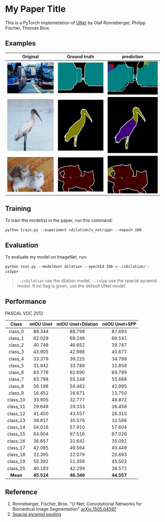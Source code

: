 # My Paper Title

This is a PyTorch implemetation of  [UNet](https://arxiv.org/abs/1505.04597) by Olaf Ronneberger, Philipp Fischer, Thomas Brox.

## Examples
Original | Ground truth | prediction 
:---: | :---: | :---:|
![](imgs/images_100.png) | ![](imgs/labelGt_100.png) |![](imgs/labelPred_100.png) 
![](imgs/images_1000.png) |![](imgs/labelGt_1000.png)|![](imgs/labelPred_1000.png)
![](imgs/images_1050.png)|![](imgs/labelGt_1050.png)|![](imgs/labelPred_1050.png)

## Training
To train the model(s) in the paper, run this command:

```train
python train.py --experiment <dilation/u_net/spp> --nepoch 100
```

## Evaluation
To evaluate my model on ImageNet, run:

```eval
python test.py --modelRoot dilation --epochId 100 <--isDilation/--isSpp>
```
>`--isDilation` use the dilation model, `--isSpp` use the spacial pyramid model. If no flag is given, use the default UNet model.


## Performance
PASCAL VOC 2012

Class | mIOU Unet | mIOU Unet+Dilation | mIOU Unet+SPP
:---: | :---: | :---:| :---:
class_0| 88.344| 88.798 | 87.693
class_1| 62.029| 68.246 | 69.541
class_2| 40.748| 46.652 | 39.747
class_3| 43.905| 42.988 | 40.677
class_4| 33.379| 39.225 | 34.799
class_5| 31.942| 33.789 | 31.858
class_6| 63.776| 62.690 | 69.799
class_7| 63.798| 55.148 | 55.688
class_8| 56.198| 54.462 | 42.995
class_9| 16.452| 16.671 | 13.750
class_10| 33.905| 32.777 | 48.872
class_11| 29.649| 29.333 | 36.456
class_12| 41.450| 43.557 | 26.315
class_13| 39.817| 35.576 | 32.586
class_14| 54.016| 57.910 | 57.604
class_15| 64.904| 67.516 | 67.026
class_16| 36.657| 32.642 | 35.091
class_17| 42.085| 49.564 | 40.449
class_18| 22.395| 22.079 | 20.693
class_19| 50.392| 51.356 | 45.502
class_20| 40.183| 42.299 | 38.571
**Mean**|**45.524**| **46.346**| **44.557**

## Reference
1. Ronneberger, Fischer, Brox. "U-Net: Convolutional Networks for Biomedical Image Segmentation" [arXiv:1505.04597](https://arxiv.org/abs/1505.04597)
2. [Spacial pyramid pooling](https://medium.com/analytics-vidhya/ml-in-detail-1-pspnet-4527036af33b)